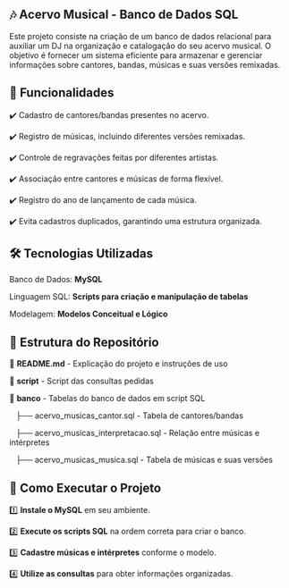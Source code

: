 ## 🎶 Acervo Musical - Banco de Dados SQL ## 

Este projeto consiste na criação de um banco de dados relacional para auxiliar um DJ na organização e catalogação do seu acervo musical. O objetivo é fornecer um sistema eficiente para armazenar e gerenciar informações sobre cantores, bandas, músicas e suas versões remixadas. 

## 🚀 Funcionalidades ##

✔️ Cadastro de cantores/bandas presentes no acervo.   

✔️ Registro de músicas, incluindo diferentes versões remixadas.   

✔️ Controle de regravações feitas por diferentes artistas.   

✔️ Associação entre cantores e músicas de forma flexível.   

✔️ Registro do ano de lançamento de cada música.   

✔️ Evita cadastros duplicados, garantindo uma estrutura organizada.   


## 🛠 Tecnologias Utilizadas ##

Banco de Dados: **MySQL**  

Linguagem SQL: **Scripts para criação e manipulação de tabelas**  

Modelagem: **Modelos Conceitual e Lógico**  

## 📂 Estrutura do Repositório ##

📄 **README.md** - Explicação do projeto e instruções de uso  

📄 **script** - Script das consultas pedidas

📂 **banco** - Tabelas do banco de dados em script SQL  

&nbsp;&nbsp;&nbsp;├── acervo_musicas_cantor.sql - Tabela de cantores/bandas

&nbsp;&nbsp;&nbsp;├── acervo_musicas_interpretacao.sql - Relação entre músicas e intérpretes

&nbsp;&nbsp;&nbsp;├── acervo_musicas_musica.sql - Tabela de músicas e suas versões

## 📌 Como Executar o Projeto ##

1️⃣ **Instale o MySQL** em seu ambiente.  

2️⃣ **Execute os scripts SQL** na ordem correta para criar o banco.  

3️⃣ **Cadastre músicas e intérpretes** conforme o modelo.  

4️⃣ **Utilize as consultas** para obter informações organizadas.  
